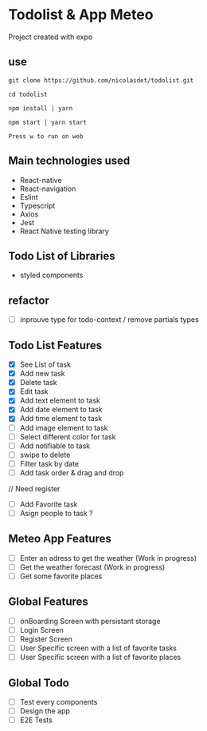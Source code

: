 # Todolist & App Meteo

Project created with expo

## use

`git clone https://github.com/nicolasdet/todolist.git`

`cd todolist`

`npm install | yarn`

`npm start | yarn start`

`Press w to run on web`

## Main technologies used

- React-native
- React-navigation
- Eslint
- Typescript
- Axios
- Jest
- React Native testing library

## Todo List of Libraries

- styled components

## refactor

- [ ] inprouve type for todo-context / remove partials types

## Todo List Features

- [x] See List of task
- [x] Add new task
- [x] Delete task
- [x] Edit task
- [x] Add text element to task
- [x] Add date element to task
- [x] Add time element to task
- [ ] Add image element to task
- [ ] Select different color for task
- [ ] Add notifiable to task
- [ ] swipe to delete
- [ ] Filter task by date
- [ ] Add task order & drag and drop

// Need register

- [ ] Add Favorite task
- [ ] Asign people to task ?

## Meteo App Features

- [ ] Enter an adress to get the weather (Work in progress)
- [ ] Get the weather forecast (Work in progress)
- [ ] Get some favorite places

## Global Features

- [ ] onBoarding Screen with persistant storage
- [ ] Login Screen
- [ ] Register Screen
- [ ] User Specific screen with a list of favorite tasks
- [ ] User Specific screen with a list of favorite places

## Global Todo

- [ ] Test every components
- [ ] Design the app
- [ ] E2E Tests
